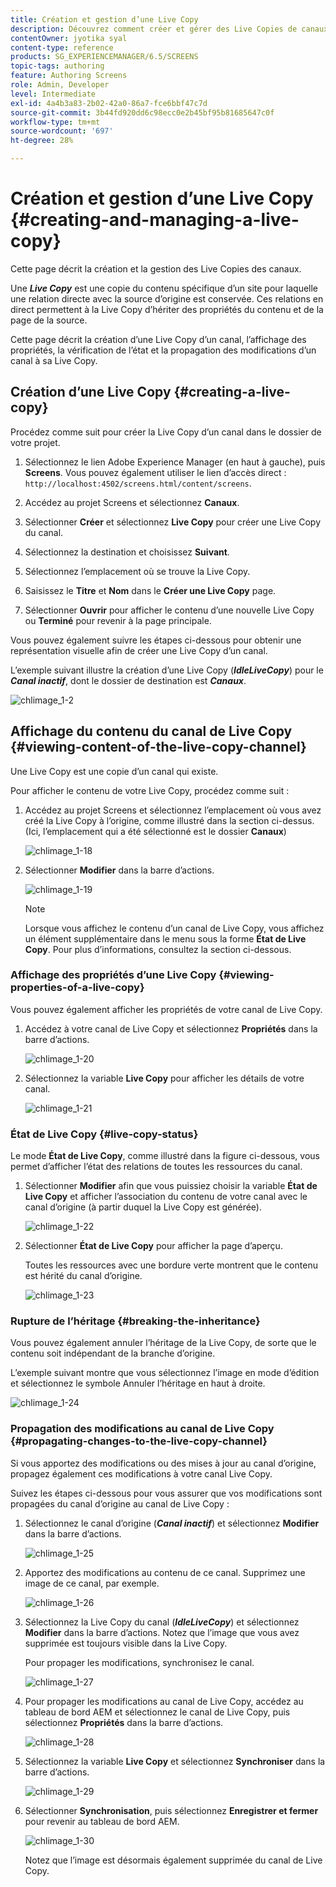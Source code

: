 ```yaml
---
title: Création et gestion d’une Live Copy
description: Découvrez comment créer et gérer des Live Copies de canaux dans AEM Screens.
contentOwner: jyotika syal
content-type: reference
products: SG_EXPERIENCEMANAGER/6.5/SCREENS
topic-tags: authoring
feature: Authoring Screens
role: Admin, Developer
level: Intermediate
exl-id: 4a4b3a83-2b02-42a0-86a7-fce6bbf47c7d
source-git-commit: 3b44fd920dd6c98ecc0e2b45bf95b81685647c0f
workflow-type: tm+mt
source-wordcount: '697'
ht-degree: 28%

---
```


# Création et gestion d’une Live Copy {#creating-and-managing-a-live-copy}

Cette page décrit la création et la gestion des Live Copies des canaux.

Une ***Live Copy*** est une copie du contenu spécifique d’un site pour laquelle une relation directe avec la source d’origine est conservée. Ces relations en direct permettent à la Live Copy d’hériter des propriétés du contenu et de la page de la source.

Cette page décrit la création d’une Live Copy d’un canal, l’affichage des propriétés, la vérification de l’état et la propagation des modifications d’un canal à sa Live Copy.


## Création d’une Live Copy {#creating-a-live-copy}

Procédez comme suit pour créer la Live Copy d’un canal dans le dossier de votre projet.

1. Sélectionnez le lien Adobe Experience Manager (en haut à gauche), puis **Screens**. Vous pouvez également utiliser le lien d’accès direct : `http://localhost:4502/screens.html/content/screens`.

1. Accédez au projet Screens et sélectionnez **Canaux**.
1. Sélectionner **Créer** et sélectionnez **Live Copy** pour créer une Live Copy du canal.
1. Sélectionnez la destination et choisissez **Suivant**.
1. Sélectionnez l’emplacement où se trouve la Live Copy.
1. Saisissez le **Titre** et **Nom** dans le **Créer une Live Copy** page.

1. Sélectionner **Ouvrir** pour afficher le contenu d’une nouvelle Live Copy ou **Terminé** pour revenir à la page principale.

Vous pouvez également suivre les étapes ci-dessous pour obtenir une représentation visuelle afin de créer une Live Copy d’un canal.

L’exemple suivant illustre la création d’une Live Copy (***IdleLiveCopy***) pour le ***Canal inactif***, dont le dossier de destination est ***Canaux***.

![chlimage_1-2](assets/chlimage_1-2.gif)

## Affichage du contenu du canal de Live Copy {#viewing-content-of-the-live-copy-channel}

Une Live Copy est une copie d’un canal qui existe.

Pour afficher le contenu de votre Live Copy, procédez comme suit :

1. Accédez au projet Screens et sélectionnez l’emplacement où vous avez créé la Live Copy à l’origine, comme illustré dans la section ci-dessus. (Ici, l’emplacement qui a été sélectionné est le dossier **Canaux**)

   ![chlimage_1-18](assets/chlimage_1-18.png)

1. Sélectionner **Modifier** dans la barre d’actions.

   ![chlimage_1-19](assets/chlimage_1-19.png)

   >[!NOTE]
   >
   >Lorsque vous affichez le contenu d’un canal de Live Copy, vous affichez un élément supplémentaire dans le menu sous la forme **État de Live Copy**. Pour plus d’informations, consultez la section ci-dessous.

### Affichage des propriétés d’une Live Copy {#viewing-properties-of-a-live-copy}

Vous pouvez également afficher les propriétés de votre canal de Live Copy.

1. Accédez à votre canal de Live Copy et sélectionnez **Propriétés** dans la barre d’actions.

   ![chlimage_1-20](assets/chlimage_1-20.png)

1. Sélectionnez la variable **Live Copy** pour afficher les détails de votre canal.

   ![chlimage_1-21](assets/chlimage_1-21.png)

### État de Live Copy {#live-copy-status}

Le mode **État de Live Copy**, comme illustré dans la figure ci-dessous, vous permet d’afficher l’état des relations de toutes les ressources du canal.

1. Sélectionner **Modifier** afin que vous puissiez choisir la variable **État de Live Copy** et afficher l’association du contenu de votre canal avec le canal d’origine (à partir duquel la Live Copy est générée).

   ![chlimage_1-22](assets/chlimage_1-22.png)

1. Sélectionner **État de Live Copy** pour afficher la page d’aperçu.

   Toutes les ressources avec une bordure verte montrent que le contenu est hérité du canal d’origine.

   ![chlimage_1-23](assets/chlimage_1-23.png)

### Rupture de l’héritage {#breaking-the-inheritance}

Vous pouvez également annuler l’héritage de la Live Copy, de sorte que le contenu soit indépendant de la branche d’origine.

L’exemple suivant montre que vous sélectionnez l’image en mode d’édition et sélectionnez le symbole Annuler l’héritage en haut à droite.

![chlimage_1-24](assets/chlimage_1-24.png)

### Propagation des modifications au canal de Live Copy {#propagating-changes-to-the-live-copy-channel}

Si vous apportez des modifications ou des mises à jour au canal d’origine, propagez également ces modifications à votre canal Live Copy.

Suivez les étapes ci-dessous pour vous assurer que vos modifications sont propagées du canal d’origine au canal de Live Copy :

1. Sélectionnez le canal d’origine (***Canal inactif***) et sélectionnez **Modifier** dans la barre d’actions.

   ![chlimage_1-25](assets/chlimage_1-25.png)

1. Apportez des modifications au contenu de ce canal. Supprimez une image de ce canal, par exemple.

   ![chlimage_1-26](assets/chlimage_1-26.png)

1. Sélectionnez la Live Copy du canal (***IdleLiveCopy***) et sélectionnez **Modifier** dans la barre d’actions. Notez que l’image que vous avez supprimée est toujours visible dans la Live Copy.

   Pour propager les modifications, synchronisez le canal.

   ![chlimage_1-27](assets/chlimage_1-27.png)

1. Pour propager les modifications au canal de Live Copy, accédez au tableau de bord AEM et sélectionnez le canal de Live Copy, puis sélectionnez **Propriétés** dans la barre d’actions.

   ![chlimage_1-28](assets/chlimage_1-28.png)

1. Sélectionnez la variable **Live Copy** et sélectionnez **Synchroniser** dans la barre d’actions.

   ![chlimage_1-29](assets/chlimage_1-29.png)

1. Sélectionner **Synchronisation**, puis sélectionnez **Enregistrer et fermer** pour revenir au tableau de bord AEM.

   ![chlimage_1-30](assets/chlimage_1-30.png)

   Notez que l’image est désormais également supprimée du canal de Live Copy.
